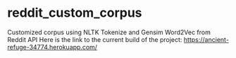 # reddit_custom_corpus
Customized corpus using NLTK Tokenize and Gensim Word2Vec from Reddit API
Here is the link to the current build of the project: https://ancient-refuge-34774.herokuapp.com/
